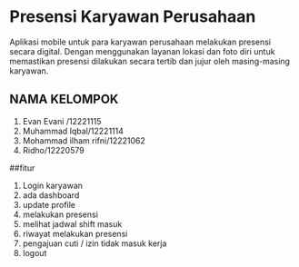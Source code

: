 # Presensi Karyawan Perusahaan
Aplikasi mobile untuk para karyawan perusahaan melakukan presensi secara digital. Dengan menggunakan layanan lokasi dan foto diri untuk memastikan presensi dilakukan secara tertib dan jujur oleh masing-masing karyawan.

## NAMA KELOMPOK
1. Evan Evani /12221115
2. Muhammad Iqbal/12221114
3. Mohammad ilham rifni/12221062
4. Ridho/12220579

##fitur
1. Login karyawan
2. ada dashboard
3. update profile
4. melakukan presensi
5. melihat jadwal shift masuk
6. riwayat melakukan presensi
7. pengajuan cuti / izin tidak masuk kerja
8. logout
